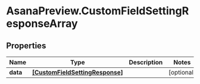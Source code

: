 # AsanaPreview.CustomFieldSettingResponseArray

## Properties
Name | Type | Description | Notes
------------ | ------------- | ------------- | -------------
**data** | [**[CustomFieldSettingResponse]**](CustomFieldSettingResponse.md) |  | [optional] 
